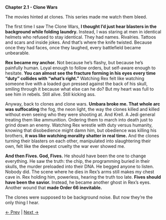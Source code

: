 **Chapter 2.1 - Clone Wars**

The movies hinted at clones. This series made me watch them bleed.

The first time I saw The Clone Wars, **I thought I’d just hear blasters in the background while folding laundry.** Instead, I was staring at men in identical helmets who refused to stay identical. They had names. Rivalries. Tattoos and scars and inside jokes. And that’s where the knife twisted. Because once they had faces, once they laughed, every battlefield became unbearable.

**Rex became my anchor.** Not because he’s flashy, but because he’s painfully human. Loyal enough to follow orders, but self-aware enough to hesitate. **You can almost see the fracture forming in his eyes every time “duty” collides with “what’s right.”** Watching Rex felt like watching someone live with a loaded gun pressed against the back of his skull, smiling through it because what else can he do? But my heart was full to see him in rebels. Still alive. Still kicking ass.

Anyway, back to clones and clone wars. **Umbara broke me. That whole arc was suffocating** the fog, the neon light, the way the clones killed and killed without even seeing who they were shooting at. And Krell. A Jedi general treating them like ammunition. Ordering them to march into death just to grind down an enemy. Watching Rex wrestle with duty versus humanity, knowing that disobedience might damn him, but obedience was killing his brothers, **it was like watching morality shatter in real time.** And the clones turning their blasters on each other, manipulated into slaughtering their own, felt like the deepest cruelty the war ever showed me.

**And then Fives. God, Fives.** He should have been the one to change everything. He saw the truth: the chip, the programming buried in their skulls, the murder preloaded into their DNA. He begged anyone to listen. Nobody did. The scene where he dies in Rex’s arms still makes my chest cave in. Rex holding him, powerless, hearing the truth too late. **Fives should have been the savior.** Instead, he became another ghost in Rex’s eyes. Another wound that **made Order 66 inevitable.**

The clones were supposed to be background noise. But now they’re the only thing I hear.

[← Prev](Chapter%201%20-%20The%20Prequels) | [Next →](Chapter%202.2%20-%20Clone%20Wars)
